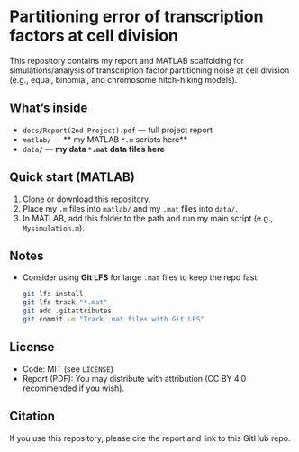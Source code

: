 # Partitioning error of transcription factors at cell division

This repository contains my report and MATLAB scaffolding for simulations/analysis of
transcription factor partitioning noise at cell division (e.g., equal, binomial, and
chromosome hitch-hiking models).

## What’s inside
- `docs/Report(2nd Project).pdf` — full project report
- `matlab/` — ** my MATLAB `*.m` scripts here**
- `data/` — **my data `*.mat` data files here**

## Quick start (MATLAB)
1. Clone or download this repository.
2. Place my `.m` files into `matlab/` and my `.mat` files into `data/`.
3. In MATLAB, add this folder to the path and run my main script (e.g., `Mysimulation.m`).

## Notes
- Consider using **Git LFS** for large `.mat` files to keep the repo fast:
  ```bash
  git lfs install
  git lfs track "*.mat"
  git add .gitattributes
  git commit -m "Track .mat files with Git LFS"
  ```

## License
- Code: MIT (see `LICENSE`)
- Report (PDF): You may distribute with attribution (CC BY 4.0 recommended if you wish).

## Citation
If you use this repository, please cite the report and link to this GitHub repo.
